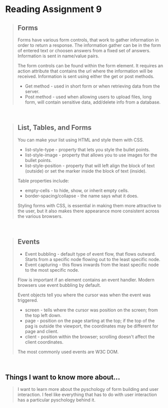 # Reading Assignment 9

>## Forms
>
>Forms have various form controls, that work to gather information in order to return a response. The information gather can be in the form of entered text or choosen answers from a fixed set of answers. Information is sent in name/value pairs.
>
>The form controls can be found within the form element. It requires an action attribute that contains the url where the information will be received. Information is sent using either the get or post methods.
> - Get method - used in short form or when retrieving data from the server.
> - Post method - used when allowing users to upload files, long form, will contain sensitive data, add/delete info from a database.

<br/>

> ## List, Tables, and Forms
>
>You can make your list using HTML and style them with CSS. 
> - list-style-type - property that lets you style the bullet points.
> - list-style-image - property that allows you to use images for the bullet points.
> - list-style-position - property that will left align the block of text (outside) or set the marker inside the block of text (inside).
>
>Table properties include:
> - empty-cells - to hide, show, or inherit empty cells.
> - border-spacing/collapse - the name says what it does.
>
>Styling forms with CSS, is essential in making them more attractive to the user, but it also makes there appearance more consistent across the various browsers.

<br/>

>## Events
>
> - Event bubbling - default type of event flow, that flows outward. Starts from a specific node flowing out to the least specific node.
> - Event capturing - this flows inwards from the least specific node to the most specific node.
>
>Flow is important if an element contains an event handler. Modern browsers use event bubbling by default.
>
>Event objects tell you where the cursor was when the event was triggered.
> - screen - tells where the cursor was position on the screen; from the top left down.
> - page - position on the page starting at the top; if the top of the pag is outside the viewport, the coordinates may be different for page and client.
> - client - position within the browser; scrolling doesn't affect the client coordinates.
>
>The most commonly used events are W3C DOM.

<br/>

## Things I want to know more about...

>I want to learn more about the pyschology of form building and user interaction. I feel like everything that has to do with user interaction has a particular pyschology behind it.